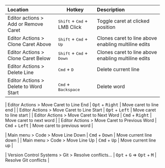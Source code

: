 
| Location                              | Hotkey                                              | Description                                         |
|:--------------------------------------|-----------------------------------------------------|:----------------------------------------------------|
| Editor actions > Add or Remove Caret  | <kbd>Shift</kbd> + <kbd>Cmd</kbd> + LMB Click       | Toggle caret at clicked position                    |
| Editor Actions > Clone Caret Above    | <kbd>Shift</kbd> + <kbd>Cmd</kbd> + <kbd>Up</kbd>   | Clones caret to line above enabling multiline edits |
| Editor Actions > Clone Caret Below    | <kbd>Shift</kbd> + <kbd>Cmd</kbd> + <kbd>Down</kbd> | Clones caret to line above enabling multiline edits |
| Editor Actions > Delete Line          | <kbd>Cmd</kbd> + <kbd>D</kbd>                       | Delete current line                                 |
| Editor Actions > Delete to Word Start | <kbd>Cmd</kbd> + <kbd>Backspace</kbd>               | Delete word                                         |

[comment]: <> (Editor Actions > Extend Selection | <kbd>Alt</kbd> + <kbd>S</kbd> | Extend selected text)

 | Editor Actions > Move Caret to Line End | <kbd>Opt</kbd> + <kbd>Right</kbd> | Move caret to line end |
 | Editor Actions > Move Caret to Line Start | <kbd>Opt</kbd> + <kbd>Left</kbd> | Move caret to line start |
 | Editor Actions > Move Caret to Next Word | <kbd>Cmd</kbd> + <kbd>Right</kbd> | Move caret to next word |
 | Editor Actions > Move Caret to Previous Word | <kbd>Cmd</kbd> + <kbd>Left</kbd> | Move caret to previous word |

| Main menu > Code > Move Line Down     | <kbd>Cmd</kbd> + <kbd>Down</kbd>                    | Move current line down                              |
| Main menu > Code > Move Line Up       | <kbd>Cmd</kbd> + <kbd>Up</kbd>                      | Move current line up                                |

[comment]: <> (Main menu > Code > Reformat Code | <kbd>Ctrl</kbd> + <kbd>Alt</kbd> + <kbd>L</kbd> | Format code)

[comment]: <> (Main menu > Code > Surround with Live Template... | <kdb>Ctrl</kbd> + <kbd>Alt</kbd> + <kbd>J</kbd> | Surround with live template)

[comment]: <> (Main menu > File > Synchronize | <kbd>Ctrl</kbd> + <kbd>Alt</kbd> + <kbd>Y</kbd> | Synchronize project)

[comment]: <> (Main menu > Edit > Find > Find Usages | <kbd>Alt</kbd> + <kbd>F7</kbd> | Find usages)

[comment]: <> (Main menu > Edit > Paste from History... | <kbd>Ctrl</kbd> + <kbd>Shift</kbd> + <kbd>V</kbd> | Paste with possibility to choose from clipboard history)

[comment]: <> (Main menu > Navigate > Back | <kbd>Ctrl</kbd> + <kbd>Alt</kbd> + <kbd>Left</kbd> | Jumps to previous &#40;history&#41; cursor position)

[comment]: <> (Main menu > Navigate > Class... | <kbd>Ctrl</kbd> + <kbd>N</kbd> | Open source file)

[comment]: <> (Main menu > Navigate > Declaration | <kbd>Ctrl</kbd> + <kbd>B</kbd> | Jump to declaration)

[comment]: <> (Main menu > Navigate > File... | <kbd>Ctrl</kbd> + <kbd>Shift</kbd> + <kbd>N</kbd> | Open project file)

[comment]: <> (Main menu > Navigate > Forward | <kbd>Ctrl</kbd> + <kbd>Alt</kbd> + <kbd>Right</kbd> | Jumps to next &#40;history&#41; cursor position)

[comment]: <> (Main menu > Navigate > Next Highlighted Error | <kbd>F2</kbd> | Jump to next error/warning)

[comment]: <> (Main menu > Refactor > Extract > Variable... | <kbd>Ctrl</kbd> + <kbd>Alt</kbd> + <kbd>V</kbd> | Extract variable refactoring)

[comment]: <> (Main menu > Refactor > Rename... | <kbd>Shift</kbd> + <kbd>F6</kbd> | Rename)

[comment]: <> (Main menu > Run > Stop | <kbd>Ctrl</kbd> + <kbd>F2</kbd>  | Stop process)

[comment]: <> (Main menu > View > Quick Definition | <kbd>Ctrl</kbd> + <kbd>Shift</kbd> + <kbd>I</kbd> | Open function definition in small window)

[comment]: <> (Main menu > View > Quick Documentation | <kbd>Ctrl</kbd> + <kbd>Q</kbd> | Show method documentation in a popup)

[comment]: <> (Main menu > View > Recently Changed Files | <kbd>Ctrl</kbd> + <kbd>Shift</kbd> + <kbd>E</kbd> | Opens list of recently edited files)

[comment]: <> (Main menu > View > Toggle Presentation mode | <kbd>Alt</kbd> + <kbd>P</kbd> | Toggle presentation mode)

[comment]: <> (Main menu > Window > Editor Tabs > Close | <kbd>Ctrl</kbd> + <kbd>W</kbd> | Close current window)

[comment]: <> (Other > Go to Bookmark n | <kbd>Ctrl</kbd> + <kbd>0</kbd>..<kbd>9</kbd> | Jumps to bookmark 0..9)

[comment]: <> (Other > New | <kbd>Alt</kbd> + <kbd>Insert</kbd> | Create new file/folder)

[comment]: <> (Other > Rerun | <kbd>Ctrl</kbd> + <kbd>F5</kbd> | Rerun)

[comment]: <> (Other > Terminal | <kbd>Alt</kbd> + <kbd>F12</kbd> | Toggle terminal view)

[comment]: <> (Other > Toggle Bookmark n | <kbd>Ctrl</kbd> + <kbd>Shift</kbd> + <kbd>0</kbd>..<kbd>9</kbd> | Adds/Deletes bookmark 0..9 on the current line of code)

| Version Control Systems > Git > Resolve conflicts... | <kbd>Opt</kbd> + <kbd>G</kbd> => <kbd>Opt</kbd> + <kbd>M</kbd> | Resolve Git conflicts                               |

